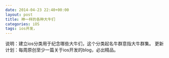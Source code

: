```yaml
---
date: 2014-04-23 22:40+00:00
layout: post
title: 神一样的各种大牛们
categories: iOS
tags: ios开发，
---
```

说明：建立ios分类用于纪念哪些大牛们，这个分类起名牛群意指大牛群集。
更新计划：每周原创至少一篇关于ios开发的blog，必出精品。